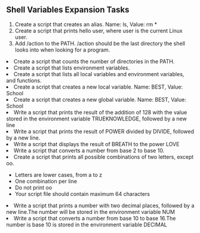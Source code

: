## Shell Variables Expansion Tasks
<ol>
<li>Create a script that creates an alias. Name: ls, Value: rm * </li>
<li>Create a script that prints hello user, where user is the current Linux user.</li>
<li>Add /action to the PATH. /action should be the last directory the shell looks into when looking for a program.</li>
</ol>
<li>Create a script that counts the number of directories in the PATH.</li>
<li>Create a script that lists environment variables.</li>
<li>Create a script that lists all local variables and environment variables, and functions.</li>
<li>Create a script that creates a new local variable. Name: BEST, Value: School</li>
<li>Create a script that creates a new global variable. Name: BEST, Value: School</li>
<li>Write a script that prints the result of the addition of 128 with the value stored in the environment variable TRUEKNOWLEDGE, followed by a new line</li>
<li>Write a script that prints the result of POWER divided by DIVIDE, followed by a new line.</li>
<li>Write a script that displays the result of BREATH to the power LOVE</li>
<li>Write a script that converts a number from base 2 to base 10.</li>
<li>Create a script that prints all possible combinations of two letters, except oo.</li>
<ul>
<li>Letters are lower cases, from a to z</li>
<li>One combination per line</li>
<li>Do not print oo</li>
<li>Your script file should contain maximum 64 characters</li>
</ul>
<li>Write a script that prints a number with two decimal places, followed by a new line.The number will be stored in the environment variable NUM</li>
<li>Write a script that converts a number from base 10 to base 16.The number is base 10 is stored in the environment variable DECIMAL</li>
